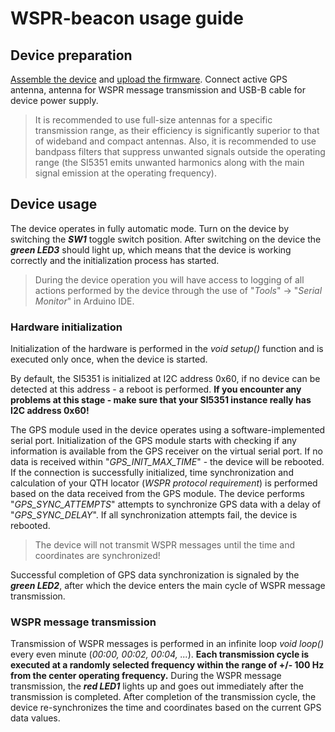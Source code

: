 # WSPR-beacon usage guide

## Device preparation
[Assemble the device](./Assembly-guide.md) and [upload the firmware](./Firmware/). Connect active GPS antenna, antenna for WSPR message transmission and USB-B cable for device power supply.  

>It is recommended to use full-size antennas for a specific transmission range, as their efficiency is significantly superior to that of wideband and compact antennas. Also, it is recommended to use bandpass filters that suppress unwanted signals outside the operating range (the SI5351 emits unwanted harmonics along with the main signal emission at the operating frequency).

## Device usage
The device operates in fully automatic mode. Turn on the device by switching the **_SW1_** toggle switch position. After switching on the device the **_green LED3_** should light up, which means that the device is working correctly and the initialization process has started. 

>During the device operation you will have access to logging of all actions performed by the device through the use of "_Tools_" -> "_Serial Monitor_" in Arduino IDE. 

### Hardware initialization
Initialization of the hardware is performed in the _void setup()_ function and is executed only once, when the device is started.  

By default, the SI5351 is initialized at I2C address 0x60, if no device can be detected at this address - a reboot is performed. **If you encounter any problems at this stage - make sure that your SI5351 instance really has I2C address 0x60!**

The GPS module used in the device operates using a software-implemented serial port. Initialization of the GPS module starts with checking if any information is available from the GPS receiver on the virtual serial port. If no data is received within "_GPS_INIT_MAX_TIME_" - the device will be rebooted. If the connection is successfully initialized, time synchronization and calculation of your QTH locator (_WSPR protocol requirement_) is performed based on the data received from the GPS module. The device performs "_GPS_SYNC_ATTEMPTS_" attempts to synchronize GPS data with a delay of "_GPS_SYNC_DELAY_". If all synchronization attempts fail, the device is rebooted.  

>The device will not transmit WSPR messages until the time and coordinates are synchronized!  

Successful completion of GPS data synchronization is signaled by the **_green LED2_**, after which the device enters the main cycle of WSPR message transmission. 

### WSPR message transmission
Transmission of WSPR messages is performed in an infinite loop _void loop()_ every even minute (_00:00, 00:02, 00:04, ..._). **Each transmission cycle is executed at a randomly selected frequency within the range of +/- 100 Hz from the center operating frequency.** During the WSPR message transmission, the **_red LED1_** lights up and goes out immediately after the transmission is completed. After completion of the transmission cycle, the device re-synchronizes the time and coordinates based on the current GPS data values.
